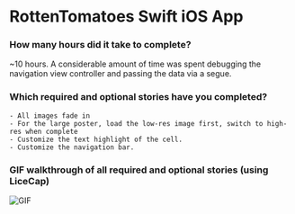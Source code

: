 RottenTomatoes Swift iOS App
===

### How many hours did it take to complete?
~10 hours. A considerable amount of time was spent debugging the navigation view controller and passing the data via a segue.

### Which required and optional stories have you completed?
	- All images fade in
	- For the large poster, load the low-res image first, switch to high-res when complete
	- Customize the text highlight of the cell.
	- Customize the navigation bar.

### GIF walkthrough of all required and optional stories (using LiceCap)
![GIF](https://raw.github.com/mbatilando/tipMeMari/master/RottenTomatoes.gif)
